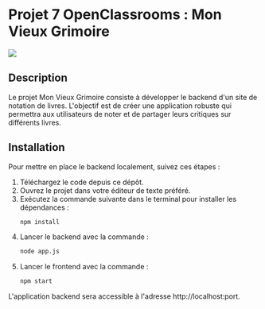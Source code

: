 # Projet 7 OpenClassrooms : Mon Vieux Grimoire

<img src="https://github.com/Lbaert/Projet7-MonVieuxGrimoire/assets/88725071/0a34aa3d-fe59-421a-b696-5bc77660e517">


## Description

Le projet Mon Vieux Grimoire consiste à développer le backend d'un site de notation de livres. L'objectif est de créer une application robuste qui permettra aux utilisateurs de noter et de partager leurs critiques sur différents livres.

## Installation

Pour mettre en place le backend localement, suivez ces étapes :

1. Téléchargez le code depuis ce dépôt.
2. Ouvrez le projet dans votre éditeur de texte préféré.
3. Exécutez la commande suivante dans le terminal pour installer les dépendances :
   ```bash
   npm install
4. Lancer le backend avec la commande :
   ```bash
   node app.js
5. Lancer le frontend avec la commande :
   ```bash
   npm start
L'application backend sera accessible à l'adresse http://localhost:port.
